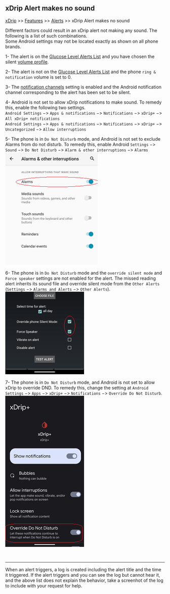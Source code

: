 ## xDrip Alert makes no sound
[xDrip](../README.md) >> [Features](./Features_page.md) >> [Alerts](./Alerts_page.md) >> xDrip Alert makes no sound  
  
Different factors could result in an xDrip alert not making any sound.  The following is a list of such combinations.  
Some Android settings may not be located exactly as shown on all phone brands.  
  
1- The alert is on the [Glucose Level Alerts List](./Glucose-level-alerts.md) and you have chosen the silent [volume profile](./Volume-profiles.md).  
  
2- The alert is not on the [Glucose Level Alerts List](./Glucose-level-alerts.md) and the phone `ring & notification` volume is set to 0.  
  
3- The [notification channels](./Notification-channels.md) setting is enabled and the Android notification channel corresponding to the alert has been set to be silent.  
  
4- Android is not set to allow xDrip notifications to make sound.  To remedy this, enable the following two settings.  
`Android Settings` &#8722;> `Apps & notifications` &#8722;> `Notifications` &#8722;> `xDrip+` &#8722;> `All xDrip+ notifications`  
`Android Settings` &#8722;> `Apps & notifications` &#8722;> `Notifications` &#8722;> `xDrip+` &#8722;> `Uncategorized` &#8722;> `Allow interruptions`  
  
5- The phone is in `Do Not Disturb` mode, and Android is not set to exclude Alarms from do not disturb.  To remedy this, enable Android `Settings` &#8722;> `Sound` &#8722;> `Do Not Disturb` &#8722;> `Alarm & other interruptions` &#8722;> `Alarms`  
![](./Alerts/images/ExcludeAlarms.png)  
  
6- The phone is in `Do Not Disturb` mode and the `override silent mode` and `Force speaker` settings are not enabled for the alert.  The missed reading alert inherits its sound file and override silent mode from the `Other Alerts` (`Settings` &#8722;> `Alarms and Alerts` &#8722;> `Other Alerts`).  
![](./Alerts/images/OverrideAndForce.png)  

7- The phone is in `Do Not Disturb` mode, and Android is not set to allow xDrip to override DND.  To remedy this, change the setting at `Android Settings` &#8722;> `Apps` &#8722;> `xDrip+` &#8722;> `Notifications` &#8722;> `Override Do Not Disturb`.  
![](./Alerts/images/AndrdxDripDND.png)  
  
<br/>  
  
---  
  
When an alert triggers, a log is created including the alert title and the time it triggered.  If the alert triggers and you can see the log but cannot hear it, and the above list does not explain the behavior, take a screenhot of the log to include with your request for help.  
  
